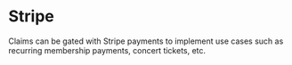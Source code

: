 # Stripe

Claims can be gated with Stripe payments to implement use cases such as recurring membership payments, concert tickets, etc.&#x20;
